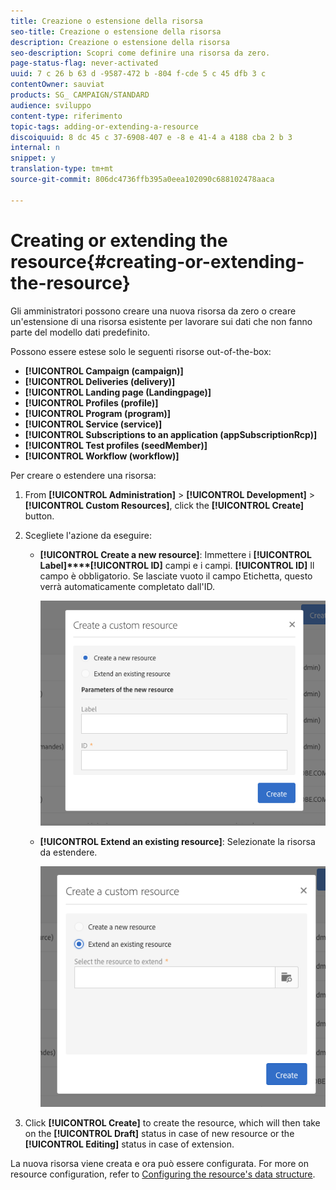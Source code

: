 ```yaml
---
title: Creazione o estensione della risorsa
seo-title: Creazione o estensione della risorsa
description: Creazione o estensione della risorsa
seo-description: Scopri come definire una risorsa da zero.
page-status-flag: never-activated
uuid: 7 c 26 b 63 d -9587-472 b -804 f-cde 5 c 45 dfb 3 c
contentOwner: sauviat
products: SG_ CAMPAIGN/STANDARD
audience: sviluppo
content-type: riferimento
topic-tags: adding-or-extending-a-resource
discoiquuid: 8 dc 45 c 37-6908-407 e -8 e 41-4 a 4188 cba 2 b 3
internal: n
snippet: y
translation-type: tm+mt
source-git-commit: 806dc4736ffb395a0eea102090c688102478aaca

---
```



# Creating or extending the resource{#creating-or-extending-the-resource}

Gli amministratori possono creare una nuova risorsa da zero o creare un'estensione di una risorsa esistente per lavorare sui dati che non fanno parte del modello dati predefinito.

Possono essere estese solo le seguenti risorse out-of-the-box:

* **[!UICONTROL Campaign (campaign)]**
* **[!UICONTROL Deliveries (delivery)]**
* **[!UICONTROL Landing page (Landingpage)]**
* **[!UICONTROL Profiles (profile)]**
* **[!UICONTROL Program (program)]**
* **[!UICONTROL Service (service)]**
* **[!UICONTROL Subscriptions to an application (appSubscriptionRcp)]**
* **[!UICONTROL Test profiles (seedMember)]**
* **[!UICONTROL Workflow (workflow)]**

Per creare o estendere una risorsa:

1. From **[!UICONTROL Administration]** &gt; **[!UICONTROL Development]** &gt; **[!UICONTROL Custom Resources]**, click the **[!UICONTROL Create]** button.
1. Scegliete l'azione da eseguire:

   * **[!UICONTROL Create a new resource]**: Immettere i **[!UICONTROL Label]****[!UICONTROL ID]** campi e i campi. **[!UICONTROL ID]** Il campo è obbligatorio. Se lasciate vuoto il campo Etichetta, questo verrà automaticamente completato dall'ID.

      ![](assets/schema_extension_2.png)

   * **[!UICONTROL Extend an existing resource]**: Selezionate la risorsa da estendere.

      ![](assets/schema_extension_10.png)

1. Click **[!UICONTROL Create]** to create the resource, which will then take on the **[!UICONTROL Draft]** status in case of new resource or the **[!UICONTROL Editing]** status in case of extension.

La nuova risorsa viene creata e ora può essere configurata. For more on resource configuration, refer to [Configuring the resource's data structure](../../developing/using/configuring-the-resource-s-data-structure.md).
